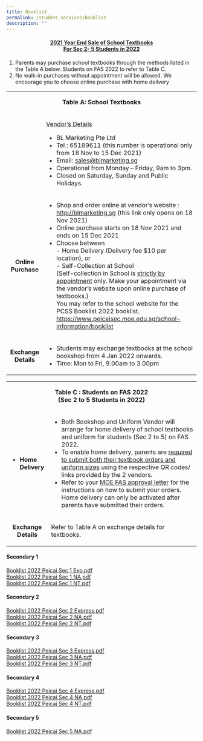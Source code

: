 ```yaml
---
title: Booklist
permalink: /student-services/booklist
description: ""
---
```

<h4 style="text-align: center;"><strong><u>2021 Year End Sale of School Textbooks<br /></u></strong><strong><u>For Sec 2- 5 Students in 2022</u></strong></h4>
<ol>
<li>Parents may purchase school textbooks through the methods listed in the Table A below. Students on FAS 2022 to refer to Table C.</li>
<li>No walk-in purchases without appointment will be allowed. We encourage you to choose online purchase with home delivery</li>
</ol>
<table width="0">
<tbody>
<tr>
<td colspan="2" width="606">
<p style="text-align: center;"><strong>Table A: School Textbooks</strong></p>
</td>
</tr>
<tr>
<td width="96">&nbsp;</td>
<td width="510">
<p><u>Vendor&rsquo;s Details</u></p>
<ul>
<li>BL Marketing Pte Ltd</li>
<li>Tel : 65189611 (this number is operational only from 18 Nov to 15 Dec 2021)</li>
<li>Email: <a href="mailto:sales@blmarketing.sg">sales@blmarketing.sg</a></li>
<li>Operational from Monday &ndash; Friday, 9am to 3pm.</li>
<li>Closed on Saturday, Sunday and Public Holidays.</li>
</ul>
</td>
</tr>
<tr>
<td width="96">
<p style="text-align: center;"><strong>Online Purchase</strong></p>
</td>
<td width="510">
<ul>
<li>Shop and order online at vendor&rsquo;s website : <a href="http://blmarketing.sg/">http://blmarketing.sg</a>&nbsp;(this link only opens on 18 Nov 2021)</li>
<li>Online purchase starts on 18 Nov 2021 and ends on 15 Dec 2021</li>
<li>
<div>Choose between&nbsp;</div>
<div>- Home Delivery (Delivery fee $10 per location), or</div>
<div>- Self-Collection at School</div>
<div>(Self-collection in School is&nbsp;<u>strictly by appointment</u>&nbsp;only. Make your appointment via the vendor&rsquo;s website upon online purchase of textbooks.)</div>
<div>You may refer to the school website for the PCSS Booklist 2022 booklist.</div>
<div><a href="https://www.peicaisec.moe.edu.sg/school-information/booklist">https://www.peicaisec.moe.edu.sg/school-information/booklist</a></div>
</li>
</ul>
</td>
</tr>
<tr>
<td width="96">
<p style="text-align: center;"><strong>Exchange Details</strong></p>
</td>
<td width="510">
<ul>
<li>Students may exchange textbooks at the school bookshop from 4 Jan 2022 onwards.</li>
<li>Time: Mon to Fri, 9.00am to 3.00pm</li>
</ul>
</td>
</tr>
</tbody>
</table>
<table width="0">
<tbody>
<tr>
<td colspan="2" width="612">
<p style="text-align: center;"><strong>Table C : Students on FAS 2022<br /></strong><strong>(Sec 2 to 5 Students in 2022)</strong></p>
</td>
</tr>
<tr>
<td width="96">
<ul>
<li><strong>Home Delivery</strong></li>
</ul>
</td>
<td width="515">
<ul>
<li>Both Bookshop and Uniform Vendor will arrange for home delivery of school textbooks and uniform for students (Sec 2 to 5) on FAS 2022.</li>
<li>To enable home delivery, parents are&nbsp;<u>required to submit both their textbook orders and uniform sizes</u>&nbsp;using the respective QR codes/ links provided by the 2 vendors.</li>
<li>Refer to your&nbsp;<u>MOE FAS approval letter</u>&nbsp;for the instructions on how to submit your orders. Home delivery can only be activated after parents have submitted their orders.</li>
</ul>
</td>
</tr>
<tr>
<td width="96">
<p style="text-align: center;"><strong>Exchange Details</strong></p>
</td>
<td width="515">
<p>Refer to Table A on exchange details for textbooks.</p>
</td>
</tr>
</tbody>
</table>
<h4><strong>Secondary 1</strong></h4>
<p><a href="/files/Booklist%202022%20Peicai%20Sec%201%20Exp.pdf">Booklist 2022 Peicai Sec 1 Exp.pdf</a><br /><a href="/files/Booklist%202022/Booklist%202022%20Peicai%20Sec%201%20NA.pdf">Booklist 2022 Peicai Sec 1 NA.pdf</a><br /><a href="/files/Booklist%202022/Booklist%202022%20Peicai%20Sec%201%20NT.pdf">Booklist 2022 Peicai Sec 1 NT.pdf</a></p>
<h4><strong>Secondary 2</strong></h4>
<p><a href="/files/Booklist%202022/Booklist%202022%20Peicai%20Sec%202%20Express.pdf">Booklist 2022 Peicai Sec 2 Express.pdf</a><br /><a href="/files/Booklist%202022/Booklist%202022%20Peicai%20Sec%202%20NA.pdf">Booklist 2022 Peicai Sec 2 NA.pdf</a><br /><a href="/files/Booklist%202022/Booklist%202022%20Peicai%20Sec%202%20NT.pdf">Booklist 2022 Peicai Sec 2 NT.pdf</a></p>
<h4><strong>Secondary 3</strong></h4>
<p><a href="/files/Booklist%202022/Booklist%202022%20Peicai%20Sec%203%20Express.pdf">Booklist 2022 Peicai Sec 3 Express.pdf</a><br /><a href="/files/Booklist%202022/Booklist%202022%20Peicai%20Sec%203%20NA.pdf">Booklist 2022 Peicai Sec 3 NA.pdf</a><br /><a href="/files/Booklist%202022/Booklist%202022%20Peicai%20Sec%203%20NT.pdf">Booklist 2022 Peicai Sec 3 NT.pdf</a></p>
<h4><strong>Secondary 4</strong></h4>
<p><a href="/files/Booklist%202022/Booklist%202022%20Peicai%20Sec%204%20Express.pdf">Booklist 2022 Peicai Sec 4 Express.pdf</a><br /><a href="/files/Booklist%202022/Booklist%202022%20Peicai%20Sec%204%20NA.pdf">Booklist 2022 Peicai Sec 4 NA.pdf</a><br /><a href="/files/Booklist%202022/Booklist%202022%20Peicai%20Sec%204%20NT.pdf">Booklist 2022 Peicai Sec 4 NT.pdf</a></p>
<h4><strong>Secondary 5</strong></h4>
<p><a href="/files/Booklist%202022/Booklist%202022%20Peicai%20Sec%205%20NA.pdf">Booklist 2022 Peicai Sec 5 NA.pdf</a></p>